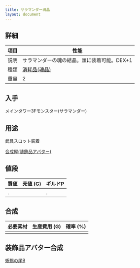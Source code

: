 ```yaml
---
title: サラマンダー魂晶
layout: document
---
```

## 詳細

|項目|性能|
|---|---|
|説明|サラマンダーの魂の結晶。頭に装着可能。DEX+1|
|種類|[消耗品(魂晶)](消耗品(魂晶))|
|重量|2|

## 入手

メインタワー3Fモンスター(サラマンダー)

## 用途

武具スロット装着

[合成屋(装飾品アバター)](合成屋(装飾品アバター))

## 値段

|買値|売値 (G)|ギルドP|
|---|---|---|
|.||.|

## 合成

|必要素材|生産費用 (G)|確率 (%)|
|---|---|---|
||||

## 装飾品アバター合成

[蜥蜴の尾B](蜥蜴の尾B)
